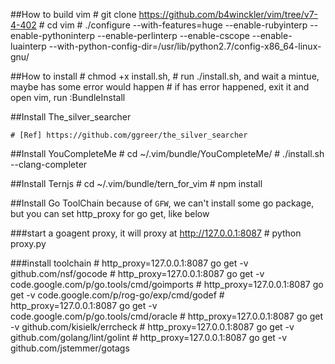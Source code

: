 ##How to build vim
    # git clone https://github.com/b4winckler/vim/tree/v7-4-402
    # cd vim
    # ./configure --with-features=huge --enable-rubyinterp --enable-pythoninterp --enable-perlinterp --enable-cscope --enable-luainterp --with-python-config-dir=/usr/lib/python2.7/config-x86_64-linux-gnu/

##How to install
    # chmod +x install.sh,
    # run ./install.sh, and wait a mintue, maybe has some error would happen
    # if has error happened, exit it and open vim, run :BundleInstall

##Install The_silver_searcher

    # [Ref] https://github.com/ggreer/the_silver_searcher

##Install YouCompleteMe
    # cd ~/.vim/bundle/YouCompleteMe/
    # ./install.sh --clang-completer

##Install Ternjs
    # cd ~/.vim/bundle/tern_for_vim
    # npm install 

##Install Go ToolChain
because of `GFW`, we can't install some go package,
but you can set http_proxy for go get, like below

###start a goagent proxy, it will proxy at http://127.0.0.1:8087
    # python proxy.py

###install toolchain
    # http_proxy=127.0.0.1:8087 go get -v github.com/nsf/gocode
    # http_proxy=127.0.0.1:8087 go get -v code.google.com/p/go.tools/cmd/goimports
    # http_proxy=127.0.0.1:8087 go get -v code.google.com/p/rog-go/exp/cmd/godef
    # http_proxy=127.0.0.1:8087 go get -v code.google.com/p/go.tools/cmd/oracle
    # http_proxy=127.0.0.1:8087 go get -v github.com/kisielk/errcheck
    # http_proxy=127.0.0.1:8087 go get -v github.com/golang/lint/golint
    # http_proxy=127.0.0.1:8087 go get -v github.com/jstemmer/gotags
